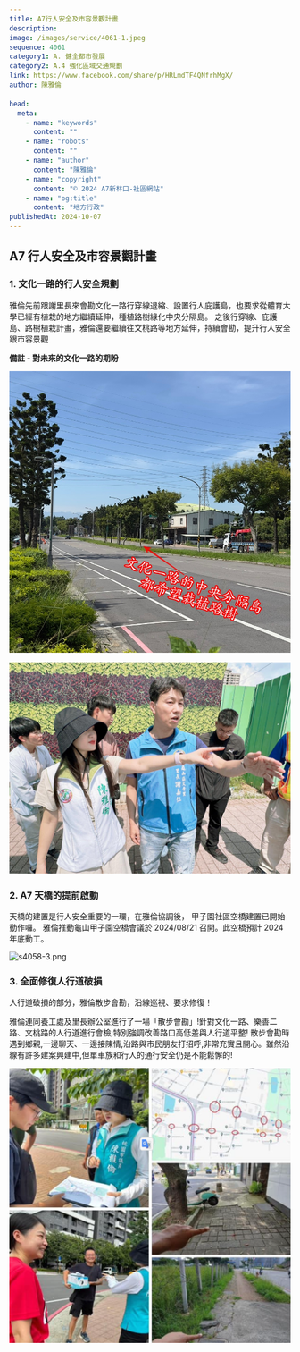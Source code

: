 ```yaml
---
title: A7行人安全及市容景觀計畫
description:
image: /images/service/4061-1.jpeg
sequence: 4061
category1: A. 健全都市發展
category2: A.4 強化區域交通規劃
link: https://www.facebook.com/share/p/HRLmdTF4QNfrhMgX/
author: 陳雅倫

head:
  meta:
    - name: "keywords"
      content: ""
    - name: "robots"
      content: ""
    - name: "author"
      content: "陳雅倫"
    - name: "copyright"
      content: "© 2024 A7新林口-社區網站"
    - name: "og:title"
      content: "地方行政"
publishedAt: 2024-10-07
---
```


## A7 行人安全及市容景觀計畫

### 1. 文化一路的行人安全規劃

雅倫先前跟謝里長來會勘文化一路行穿線退縮、設置行人庇護島，也要求從體育大學已經有植栽的地方繼續延伸，種植路樹綠化中央分隔島。
之後行穿線、庇護島、路樹植栽計畫，雅倫還要繼續往文桃路等地方延伸，持續會勘，提升行人安全跟市容景觀

**備註 - 對未來的文化一路的期盼**

![s4061-3.jpg](/images/service/s4061-3.jpg)

![s4061-1.jpeg](/images/service/s4061-1.jpeg)

### 2. A7 天橋的提前啟動

天橋的建置是行人安全重要的一環，在雅倫協調後， 甲子園社區空橋建置已開始動作囉。 雅倫推動龜山甲子園空橋會議於 2024/08/21 召開。此空橋預計 2024 年底動工。

![s4058-3.png](/images/service/s4058-3.png)

### 3. 全面修復人行道破損

人行道破損的部分，雅倫散步會勘，沿線巡視、要求修復！

雅倫連同養工處及里長辦公室進行了一場「散步會勘」!針對文化一路、樂善二路、文桃路的人行道進行會檢,特別強調改善路口高低差與人行道平整!
散步會勘時遇到鄉親,一邊聊天、一邊接陳情,沿路與市民朋友打招呼,非常充實且開心。雖然沿線有許多建案興建中,但單車族和行人的通行安全仍是不能鬆懈的!

![s4061-2.png](/images/service/s4061-2.png)
